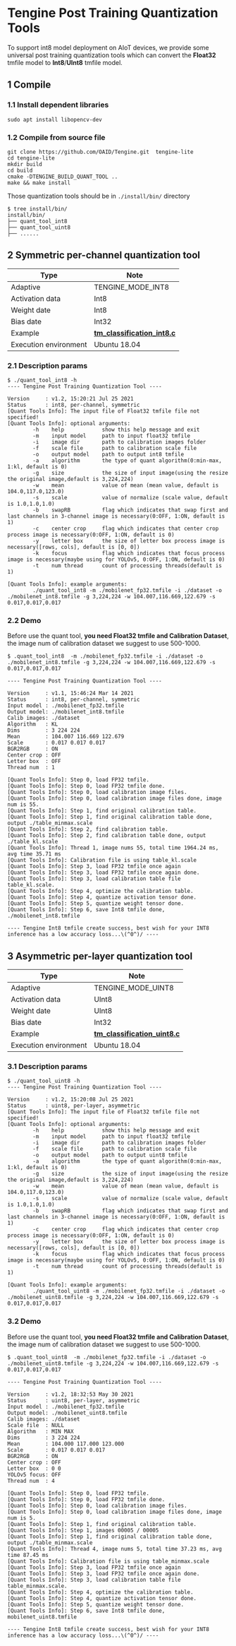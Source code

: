 # Tengine Post Training Quantization Tools

To support int8 model deployment on AIoT devices, we provide some universal post training quantization tools which can convert the **Float32** tmfile model to **Int8**/**UInt8** tmfile model.

## 1 Compile

### 1.1 Install dependent libraries

```
sudo apt install libopencv-dev
```

### 1.2 Compile from source file

```
git clone https://github.com/OAID/Tengine.git  tengine-lite
cd tengine-lite
mkdir build 
cd build
cmake -DTENGINE_BUILD_QUANT_TOOL ..
make && make install
```

Those quantization tools should be in `./install/bin/` directory

```
$ tree install/bin/
install/bin/
├── quant_tool_int8
├── quant_tool_uint8
├── ......
```

## 2 Symmetric per-channel quantization tool

| Type                  | Note                                                         |
| --------------------- | ------------------------------------------------------------ |
| Adaptive              | TENGINE_MODE_INT8                                            |
| Activation data       | Int8                                                         |
| Weight date           | Int8                                                         |
| Bias date             | Int32                                                        |
| Example               | [**tm_classification_int8.c**](https://github.com/OAID/Tengine/blob/tengine-lite/examples/tm_classification_int8.c) |
| Execution environment | Ubuntu 18.04                                                 |

### 2.1 Description params

```
$ ./quant_tool_int8 -h
---- Tengine Post Training Quantization Tool ----

Version     : v1.2, 15:20:21 Jul 25 2021
Status      : int8, per-channel, symmetric
[Quant Tools Info]: The input file of Float32 tmfile file not specified!
[Quant Tools Info]: optional arguments:
        -h    help            show this help message and exit
        -m    input model     path to input float32 tmfile
        -i    image dir       path to calibration images folder
        -f    scale file      path to calibration scale file
        -o    output model    path to output int8 tmfile
        -a    algorithm       the type of quant algorithm(0:min-max, 1:kl, default is 0)
        -g    size            the size of input image(using the resize the original image,default is 3,224,224)
        -w    mean            value of mean (mean value, default is 104.0,117.0,123.0)
        -s    scale           value of normalize (scale value, default is 1.0,1.0,1.0)
        -b    swapRB          flag which indicates that swap first and last channels in 3-channel image is necessary(0:OFF, 1:ON, default is 1)
        -c    center crop     flag which indicates that center crop process image is necessary(0:OFF, 1:ON, default is 0)
        -y    letter box      the size of letter box process image is necessary([rows, cols], default is [0, 0])
        -k    focus           flag which indicates that focus process image is necessary(maybe using for YOLOv5, 0:OFF, 1:ON, default is 0)
        -t    num thread      count of processing threads(default is 1)

[Quant Tools Info]: example arguments:
        ./quant_tool_int8 -m ./mobilenet_fp32.tmfile -i ./dataset -o ./mobilenet_int8.tmfile -g 3,224,224 -w 104.007,116.669,122.679 -s 0.017,0.017,0.017
```

### 2.2 Demo

Before use the quant tool, **you need Float32 tmfile and Calibration Dataset**, the image num of calibration dataset we suggest to use 500-1000.

```
$ .quant_tool_int8  -m ./mobilenet_fp32.tmfile -i ./dataset -o ./mobilenet_int8.tmfile -g 3,224,224 -w 104.007,116.669,122.679 -s 0.017,0.017,0.017

---- Tengine Post Training Quantization Tool ----

Version     : v1.1, 15:46:24 Mar 14 2021
Status      : int8, per-channel, symmetric
Input model : ./mobilenet_fp32.tmfile
Output model: ./mobilenet_int8.tmfile
Calib images: ./dataset
Algorithm   : KL
Dims        : 3 224 224
Mean        : 104.007 116.669 122.679
Scale       : 0.017 0.017 0.017
BGR2RGB     : ON
Center crop : OFF
Letter box  : OFF
Thread num  : 1

[Quant Tools Info]: Step 0, load FP32 tmfile.
[Quant Tools Info]: Step 0, load FP32 tmfile done.
[Quant Tools Info]: Step 0, load calibration image files.
[Quant Tools Info]: Step 0, load calibration image files done, image num is 55.
[Quant Tools Info]: Step 1, find original calibration table.
[Quant Tools Info]: Step 1, find original calibration table done, output ./table_minmax.scale
[Quant Tools Info]: Step 2, find calibration table.
[Quant Tools Info]: Step 2, find calibration table done, output ./table_kl.scale
[Quant Tools Info]: Thread 1, image nums 55, total time 1964.24 ms, avg time 35.71 ms
[Quant Tools Info]: Calibration file is using table_kl.scale
[Quant Tools Info]: Step 3, load FP32 tmfile once again
[Quant Tools Info]: Step 3, load FP32 tmfile once again done.
[Quant Tools Info]: Step 3, load calibration table file table_kl.scale.
[Quant Tools Info]: Step 4, optimize the calibration table.
[Quant Tools Info]: Step 4, quantize activation tensor done.
[Quant Tools Info]: Step 5, quantize weight tensor done.
[Quant Tools Info]: Step 6, save Int8 tmfile done, ./mobilenet_int8.tmfile

---- Tengine Int8 tmfile create success, best wish for your INT8 inference has a low accuracy loss...\(^0^)/ ----
```

## 3 Asymmetric per-layer quantization tool

| Type                  | Note                                                         |
| --------------------- | ------------------------------------------------------------ |
| Adaptive              | TENGINE_MODE_UINT8                                           |
| Activation data       | UInt8                                                        |
| Weight date           | UInt8                                                        |
| Bias date             | Int32                                                        |
| Example               | [**tm_classification_uint8.c**](https://github.com/OAID/Tengine/blob/tengine-lite/examples/tm_classification_uint8.c) |
| Execution environment | Ubuntu 18.04                                                 |

### 3.1 Description params

```
$ ./quant_tool_uint8 -h
---- Tengine Post Training Quantization Tool ----

Version     : v1.2, 15:20:08 Jul 25 2021
Status      : uint8, per-layer, asymmetric
[Quant Tools Info]: The input file of Float32 tmfile file not specified!
[Quant Tools Info]: optional arguments:
        -h    help            show this help message and exit
        -m    input model     path to input float32 tmfile
        -i    image dir       path to calibration images folder
        -f    scale file      path to calibration scale file
        -o    output model    path to output uint8 tmfile
        -a    algorithm       the type of quant algorithm(0:min-max, 1:kl, default is 0)
        -g    size            the size of input image(using the resize the original image,default is 3,224,224)
        -w    mean            value of mean (mean value, default is 104.0,117.0,123.0)
        -s    scale           value of normalize (scale value, default is 1.0,1.0,1.0)
        -b    swapRB          flag which indicates that swap first and last channels in 3-channel image is necessary(0:OFF, 1:ON, default is 1)
        -c    center crop     flag which indicates that center crop process image is necessary(0:OFF, 1:ON, default is 0)
        -y    letter box      the size of letter box process image is necessary([rows, cols], default is [0, 0])
        -k    focus           flag which indicates that focus process image is necessary(maybe using for YOLOv5, 0:OFF, 1:ON, default is 0)
        -t    num thread      count of processing threads(default is 1)

[Quant Tools Info]: example arguments:
        ./quant_tool_uint8 -m ./mobilenet_fp32.tmfile -i ./dataset -o ./mobilenet_uint8.tmfile -g 3,224,224 -w 104.007,116.669,122.679 -s 0.017,0.017,0.017
```

### 3.2 Demo

Before use the quant tool, **you need Float32 tmfile and Calibration Dataset**, the image num of calibration dataset we suggest to use 500-1000.

```
$ .quant_tool_uint8  -m ./mobilenet_fp32.tmfile -i ./dataset -o ./mobilenet_uint8.tmfile -g 3,224,224 -w 104.007,116.669,122.679 -s 0.017,0.017,0.017

---- Tengine Post Training Quantization Tool ----

Version     : v1.2, 18:32:53 May 30 2021
Status      : uint8, per-layer, asymmetric
Input model : ./mobilenet_fp32.tmfile
Output model: ./mobilenet_uint8.tmfile
Calib images: ./dataset
Scale file  : NULL
Algorithm   : MIN MAX
Dims        : 3 224 224
Mean        : 104.000 117.000 123.000
Scale       : 0.017 0.017 0.017
BGR2RGB     : ON
Center crop : OFF
Letter box  : 0 0
YOLOv5 focus: OFF
Thread num  : 4

[Quant Tools Info]: Step 0, load FP32 tmfile.
[Quant Tools Info]: Step 0, load FP32 tmfile done.
[Quant Tools Info]: Step 0, load calibration image files.
[Quant Tools Info]: Step 0, load calibration image files done, image num is 5.
[Quant Tools Info]: Step 1, find original calibration table.
[Quant Tools Info]: Step 1, images 00005 / 00005
[Quant Tools Info]: Step 1, find original calibration table done, output ./table_minmax.scale
[Quant Tools Info]: Thread 4, image nums 5, total time 37.23 ms, avg time 87.45 ms
[Quant Tools Info]: Calibration file is using table_minmax.scale
[Quant Tools Info]: Step 3, load FP32 tmfile once again
[Quant Tools Info]: Step 3, load FP32 tmfile once again done.
[Quant Tools Info]: Step 3, load calibration table file table_minmax.scale.
[Quant Tools Info]: Step 4, optimize the calibration table.
[Quant Tools Info]: Step 4, quantize activation tensor done.
[Quant Tools Info]: Step 5, quantize weight tensor done.
[Quant Tools Info]: Step 6, save Int8 tmfile done, mobilenet_uint8.tmfile

---- Tengine Int8 tmfile create success, best wish for your INT8 inference has a low accuracy loss...\(^0^)/ ----
```

